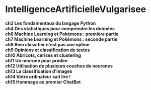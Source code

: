 # IntelligenceArtificielleVulgarisee  

**ch3 Les fondamentaux du langage Python**  
**ch4 Des statistiques pour comprendre les données**  
**ch6 Machine Learning et Pokémons : première partie**  
**ch7 Machine Learning et Pokémons : seconde partie**  
**ch8 Bien classifier n'est pas une option**  
**ch9 Opinions et classification de textes**  
**ch10 Abricots, cerises et clustering**  
**ch11 Un neurone pour prédire**  
**ch12 Utilisation de plusieurs couches de neurones**  
**ch13 La classification d'images**  
**ch14 Votre ordinateur sait lire !**  
**ch15 Hommage au premier ChatBot**  

